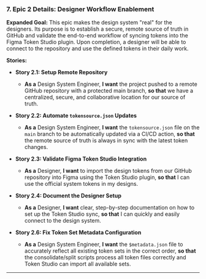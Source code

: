 ### **7. Epic 2 Details: Designer Workflow Enablement**

**Expanded Goal:** This epic makes the design system "real" for the designers. Its purpose is to establish a secure, remote source of truth in GitHub and validate the end-to-end workflow of syncing tokens into the Figma Token Studio plugin. Upon completion, a designer will be able to connect to the repository and use the defined tokens in their daily work.

**Stories:**

- **Story 2.1: Setup Remote Repository**

  - **As a** Design System Engineer, **I want** the project pushed to a remote GitHub repository with a protected main branch, **so that** we have a centralized, secure, and collaborative location for our source of truth.

- **Story 2.2: Automate `tokensource.json` Updates**

  - **As a** Design System Engineer, **I want** the `tokensource.json` file on the `main` branch to be automatically updated via a CI/CD action, **so that** the remote source of truth is always in sync with the latest token changes.

- **Story 2.3: Validate Figma Token Studio Integration**

  - **As a** Designer, **I want** to import the design tokens from our GitHub repository into Figma using the Token Studio plugin, **so that** I can use the official system tokens in my designs.

- **Story 2.4: Document the Designer Setup**
  - **As a** Designer, **I want** clear, step-by-step documentation on how to set up the Token Studio sync, **so that** I can quickly and easily connect to the design system.

- **Story 2.6: Fix Token Set Metadata Configuration**
  - **As a** Design System Engineer, **I want** the `$metadata.json` file to accurately reflect all existing token sets in the correct order, **so that** the consolidate/split scripts process all token files correctly and Token Studio can import all available sets.

---
